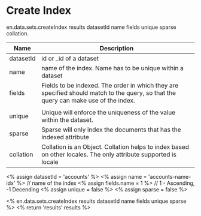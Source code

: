 # Create Index


en.data.sets.createIndex results datasetId name fields unique sparse collation.



Name        | Description
------------|-------------
datasetId   | id or _id of a dataset
name        | name of the index. Name has to be unique within a dataset
fields      | Fields to be indexed. The order in which they are specified should match to the query, so that the query can make use of the index.
            | 
unique      | Unique will enforce the uniqueness of the value within the dataset.
sparse      | Sparse will only index the documents that has the indexed attribute
collation   | Collation is an Object. Collation helps to index based on other locales. The only attribute supported is locale

<% assign datasetId     = 'accounts' %>
<% assign name          = 'accounts-name-idx' %> // name of the index
<% assign fields.name   = 1 %> // 1 - Ascending, -1 Decending
<% assign unique        = false %>
<% assign sparse        = false %>

<% en.data.sets.createIndex results datasetId name fields unique sparse %>
<% return 'results' results  %>
